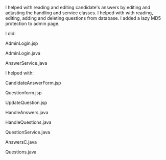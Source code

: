 I helped with reading and editing candidate's answers by editing and adjusting the handling and service classes.
I helped with with reading, editing, adding and deleting questions from database.
I added a lazy MD5 protection to admin page.


I did:

AdminLogin.jsp

AdminLogin.java

AnswerService.java

I helped with:

CandidateAnswerForm.jsp

Questionform.jsp

UpdateQuestion.jsp

HandleAnswers.java

HandleQuestions.java

QuestionService.java

AnswersC.java

Questions.java
